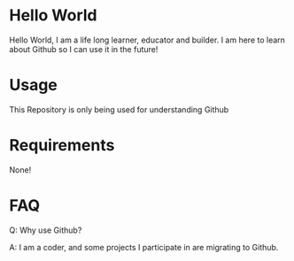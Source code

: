 # Hello World
Hello World,
I am a life long learner, educator and builder.  I am here to learn about Github so I can use it in the future!

# Usage
This Repository is only being used for understanding Github

# Requirements
None!

# FAQ
Q:  Why use Github?

A:  I am a coder, and some projects I participate in are migrating to Github.
